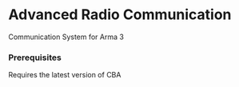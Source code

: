 # Advanced Radio Communication

Communication System for Arma 3

### Prerequisites

Requires the latest version of CBA
